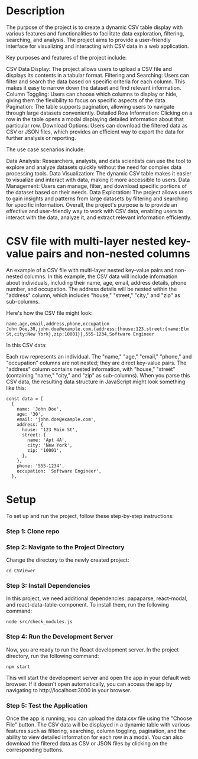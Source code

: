 # Description
The purpose of the project is to create a dynamic CSV table display with various features and functionalities to facilitate data exploration, filtering, searching, and analysis. The project aims to provide a user-friendly interface for visualizing and interacting with CSV data in a web application.

Key purposes and features of the project include:

CSV Data Display: The project allows users to upload a CSV file and displays its contents in a tabular format.
Filtering and Searching: Users can filter and search the data based on specific criteria for each column. This makes it easy to narrow down the dataset and find relevant information.
Column Toggling: Users can choose which columns to display or hide, giving them the flexibility to focus on specific aspects of the data.
Pagination: The table supports pagination, allowing users to navigate through large datasets conveniently.
Detailed Row Information: Clicking on a row in the table opens a modal displaying detailed information about that particular row.
Download Options: Users can download the filtered data as CSV or JSON files, which provides an efficient way to export the data for further analysis or reporting.

The use case scenarios include:

Data Analysis: Researchers, analysts, and data scientists can use the tool to explore and analyze datasets quickly without the need for complex data processing tools.
Data Visualization: The dynamic CSV table makes it easier to visualize and interact with data, making it more accessible to users.
Data Management: Users can manage, filter, and download specific portions of the dataset based on their needs.
Data Exploration: The project allows users to gain insights and patterns from large datasets by filtering and searching for specific information.
Overall, the project's purpose is to provide an effective and user-friendly way to work with CSV data, enabling users to interact with the data, analyze it, and extract relevant information efficiently.

# CSV file with multi-layer nested key-value pairs and non-nested columns
An example of a CSV file with multi-layer nested key-value pairs and non-nested columns. In this example, the CSV data will include information about individuals, including their name, age, email, address details, phone number, and occupation. The address details will be nested within the "address" column, which includes "house," "street," "city," and "zip" as sub-columns.

Here's how the CSV file might look:

```
name,age,email,address,phone,occupation
John Doe,30,john.doe@example.com,{address:{house:123,street:{name:Elm St,city:New York},zip:10001}},555-1234,Software Engineer
```

In this CSV data:

Each row represents an individual.
The "name," "age," "email," "phone," and "occupation" columns are not nested; they are direct key-value pairs.
The "address" column contains nested information, with "house," "street" (containing "name," "city," and "zip" as sub-columns).
When you parse this CSV data, the resulting data structure in JavaScript might look something like this:

```
const data = [
  {
    name: 'John Doe',
    age: '30',
    email: 'john.doe@example.com',
    address: {
      house: '123 Main St',
      street: {
        name: 'Apt 4A',
        city: 'New York',
        zip: '10001',
      },
    },
    phone: '555-1234',
    occupation: 'Software Engineer',
  },
```

# Setup
To set up and run the project, follow these step-by-step instructions:

### Step 1: Clone repo

### Step 2: Navigate to the Project Directory
Change the directory to the newly created project:

```
cd CSViewer
```

### Step 3: Install Dependencies
In this project, we need additional dependencies: papaparse, react-modal, and react-data-table-component. To install them, run the following command:

```
node src/check_modules.js
```

### Step 4: Run the Development Server
Now, you are ready to run the React development server. In the project directory, run the following command:

```
npm start
```

This will start the development server and open the app in your default web browser. If it doesn't open automatically, you can access the app by navigating to http://localhost:3000 in your browser.

### Step 5: Test the Application
Once the app is running, you can upload the data.csv file using the "Choose File" button. The CSV data will be displayed in a dynamic table with various features such as filtering, searching, column toggling, pagination, and the ability to view detailed information for each row in a modal. You can also download the filtered data as CSV or JSON files by clicking on the corresponding buttons.
